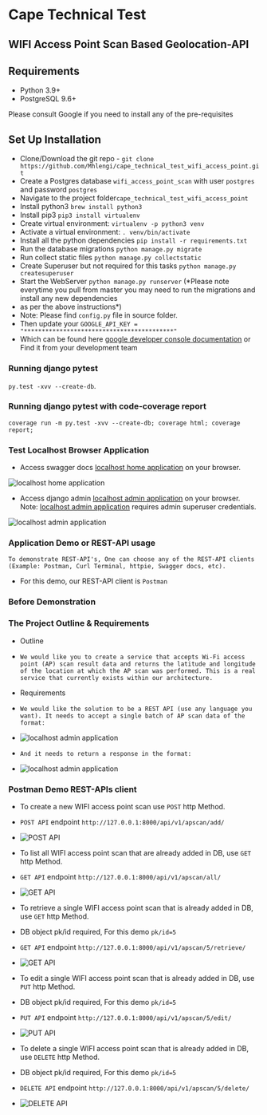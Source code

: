 # Cape Technical Test 
## WIFI Access Point Scan Based Geolocation-API

## Requirements
- Python 3.9+
- PostgreSQL 9.6+

Please consult Google if you need to install any of the pre-requisites

## Set Up Installation
- Clone/Download the git repo - `git clone https://github.com/Mhlengi/cape_technical_test_wifi_access_point.git`
- Create a Postgres database `wifi_access_point_scan` with user `postgres` and password `postgres`
- Navigate to the project folder`cape_technical_test_wifi_access_point`
- Install python3 `brew install python3`
- Install pip3 `pip3 install virtualenv`
- Create virtual environment: `virtualenv -p python3 venv`
- Activate a virtual environment: `. venv/bin/activate`
- Install all the python dependencies `pip install -r requirements.txt`
- Run the database migrations `python manage.py migrate`
- Run collect static files `python manage.py collectstatic`
- Create Superuser but not required for this tasks `python manage.py createsuperuser` 
- Start the WebServer `python manage.py runserver`
(*Please note everytime you pull from master you may need to run the migrations and install any new dependencies
- as per the above instructions*)
- Note: Please find `config.py` file in source folder. 
- Then update your `GOOGLE_API_KEY = "******************************************"` 
- Which can be found here [google developer console documentation](https://developers.google.com/maps/documentation/geolocation/get-api-key) or Find it from your development team

### Running django pytest
`py.test -xvv --create-db`.

### Running django pytest with code-coverage report
`coverage run -m py.test -xvv --create-db; coverage html; coverage report;`

### Test Localhost Browser Application
- Access swagger docs [localhost home application](http://localhost:8000/) on your browser.

![localhost home application](https://github.com/Mhlengi/cape_technical_test_wifi_access_point/blob/master/SwaggerScreenshot.png)

- Access django admin [localhost admin application](http://localhost:8000/admin/) on your browser.
Note: [localhost admin application](http://localhost:8000/admin/) requires admin superuser
 credentials.

![localhost admin application](https://github.com/Mhlengi/cape_technical_test_wifi_access_point/blob/master/AdminScreenshot.png)

### Application Demo or REST-API usage
`To demonstrate REST-API's, One can choose any of the REST-API clients (Example: Postman, Curl Terminal, httpie, Swagger docs, etc).`
- For this demo, our REST-API client is `Postman`


### Before Demonstration
### The Project Outline & Requirements
- Outline
- `We would like you to create a service that accepts Wi-Fi access point (AP) scan result data and
 returns the latitude and longitude of the location at which the AP scan was performed. This is a real service that currently exists within our architecture.`

- Requirements
- `
We would like the solution to be a REST API (use any language you want). It needs to accept a single batch of AP scan data of the format:
`

- ![localhost admin application](https://github.com/Mhlengi/cape_technical_test_wifi_access_point/blob/master/InputDataScreenshot.png)

- `And it needs to return a response in the format:`

- ![localhost admin application](https://github.com/Mhlengi/cape_technical_test_wifi_access_point/blob/master/OutputDataScreenshot.png)

### Postman Demo REST-APIs client
- To create a new WIFI access point scan use `POST` http Method.
- `POST API` endpoint `http://127.0.0.1:8000/api/v1/apscan/add/`

- ![POST API](https://github.com/Mhlengi/cape_technical_test_wifi_access_point/blob/master/OutputDataScreenshot.png)


- To list all WIFI access point scan that are already added in DB, use `GET` http Method.
- `GET API` endpoint `http://127.0.0.1:8000/api/v1/apscan/all/`

- ![GET API](https://github.com/Mhlengi/cape_technical_test_wifi_access_point/blob/master/OutputDataScreenshot.png)


- To retrieve a single WIFI access point scan that is already added in DB, use `GET` http Method.
- DB object pk/id required, For this demo `pk/id=5` 
- `GET API` endpoint `http://127.0.0.1:8000/api/v1/apscan/5/retrieve/`

- ![GET API](https://github.com/Mhlengi/cape_technical_test_wifi_access_point/blob/master/OutputDataScreenshot.png)


- To edit a single WIFI access point scan that is already added in DB, use `PUT` http Method.
- DB object pk/id required, For this demo `pk/id=5` 
- `PUT API` endpoint `http://127.0.0.1:8000/api/v1/apscan/5/edit/`

- ![PUT API](https://github.com/Mhlengi/cape_technical_test_wifi_access_point/blob/master/OutputDataScreenshot.png)


- To delete a single WIFI access point scan that is already added in DB, use `DELETE` http Method.
- DB object pk/id required, For this demo `pk/id=5` 
- `DELETE API` endpoint `http://127.0.0.1:8000/api/v1/apscan/5/delete/`

- ![DELETE API](https://github.com/Mhlengi/cape_technical_test_wifi_access_point/blob/master/OutputDataScreenshot.png)
